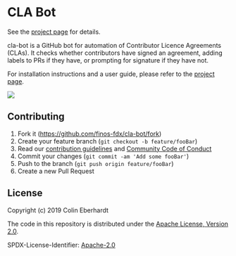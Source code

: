 # CLA Bot

See the [project page](https://colineberhardt.github.io/cla-bot/) for details.

cla-bot is a GitHub bot for automation of Contributor Licence Agreements (CLAs). It checks whether contributors have signed an agreement, adding labels to PRs if they have, or prompting for signature if they have not.

For installation instructions and a user guide, please refer to the [project page](https://colineberhardt.github.io/cla-bot/).

![](https://colineberhardt.github.io/cla-bot/bot.png)

## Contributing

1. Fork it (<https://github.com/finos-fdx/cla-bot/fork>)
2. Create your feature branch (`git checkout -b feature/fooBar`)
3. Read our [contribution guidelines](.github/CONTRIBUTING.md) and [Community Code of Conduct](https://www.finos.org/code-of-conduct)
4. Commit your changes (`git commit -am 'Add some fooBar'`)
5. Push to the branch (`git push origin feature/fooBar`)
6. Create a new Pull Request

## License

Copyright (c) 2019 Colin Eberhardt

The code in this repository is distributed under the [Apache License, Version 2.0](http://www.apache.org/licenses/LICENSE-2.0).

SPDX-License-Identifier: [Apache-2.0](https://spdx.org/licenses/Apache-2.0)
